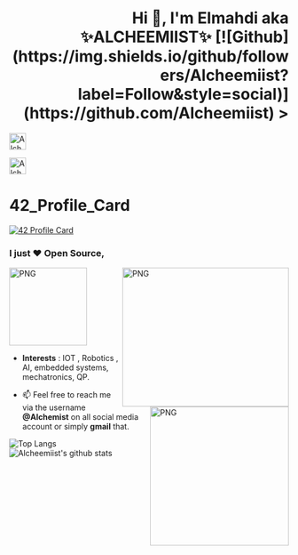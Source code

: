 <h1 align="right"> Hi 👋, I'm Elmahdi aka ✨ALCHEEMIIST✨ 
 <a>[![Github](https://img.shields.io/github/followers/Alcheemiist?label=Follow&style=social)](https://github.com/Alcheemiist) </a> ></h1>


<a href=https://twitter.com/Elaazmi_ElMahdi target="blank"><img align="center" src=https://cdn.jsdelivr.net/npm/simple-icons@3.0.1/icons/twitter.svg alt="Alchemist" height="30" width="30" /> </a>
 
<a href=https://www.linkedin.com/in/elmahdi-elaazmi-80223015b/ target="blank"><img align="center" src=https://cdn.jsdelivr.net/npm/simple-icons@3.0.1/icons/linkedin.svg alt="Alchemist" height="30" width="30" /></a>
</p>

# 42_Profile_Card

[![42 Profile Card](https://1337-readme.vercel.app/api/profile?cursus=42&dark=true&login=eelaazmi)](https://github.com/mohouyizme/1337-readme)

### I just ❤ Open Source,

<img align='center' alt="PNG" src="https://media.giphy.com/media/S4GPjbl52nZN67l74l/giphy.gif" height="140" width="140"  />
<img align='right' alt="PNG" src="https://media.giphy.com/media/gU25raLP4pUu4/giphy.gif" height="250" width="300" />
<img align="right" alt="PNG" src="https://images.idgesg.net/images/article/2018/10/ai_robotics_analytics_data-scientist_mathematics_equation-100777424-large.jpg" height="250" width="250"/>



- **Interests** : IOT , Robotics , AI, embedded systems, mechatronics, QP.

- 📫 Feel free to reach me via the username **@Alchemist** on all social media account or simply **gmail** that.

<img alt="Top Langs" src="https://github-readme-stats.vercel.app/api/top-langs/?username=Alcheemiist&hide=html&title_color=ffffff&icon_color=ffffff&text_color=ffffff&bg_color=000000" ><img 
alt="Alcheemiist's github stats" src="https://github-readme-stats.vercel.app/api?username=Alcheemiist&amp;show_icons=true&amp;count_private=true&amp;line_height=40&show_icons=true&title_color=ffffff&icon_color=ffffff&text_color=ffffff&bg_color=000000">
